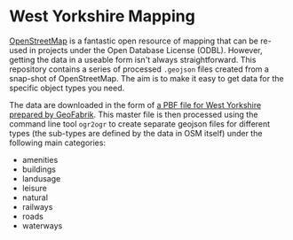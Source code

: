 # West Yorkshire Mapping

[OpenStreetMap](http://www.openstreetmap.org/) is a fantastic open resource of mapping that can be re-used in projects under the Open Database License (ODBL). However, getting the data in a useable form isn't always straightforward. This repository contains a series of processed `.geojson` files created from a snap-shot of OpenStreetMap. The aim is to make it easy to get data for the specific object types you need.

The data are downloaded in the form of [a PBF file for West Yorkshire](http://download.geofabrik.de/europe/great-britain/england/west-yorkshire-latest.osm.pbf) [prepared by GeoFabrik](http://download.geofabrik.de/europe/great-britain/england/west-yorkshire.html). This master file is then processed using the command line tool `ogr2ogr` to create separate geojson files for different types (the sub-types are defined by the data in OSM itself) under the following main categories:

  * amenities
  * buildings
  * landusage
  * leisure
  * natural
  * railways
  * roads
  * waterways
